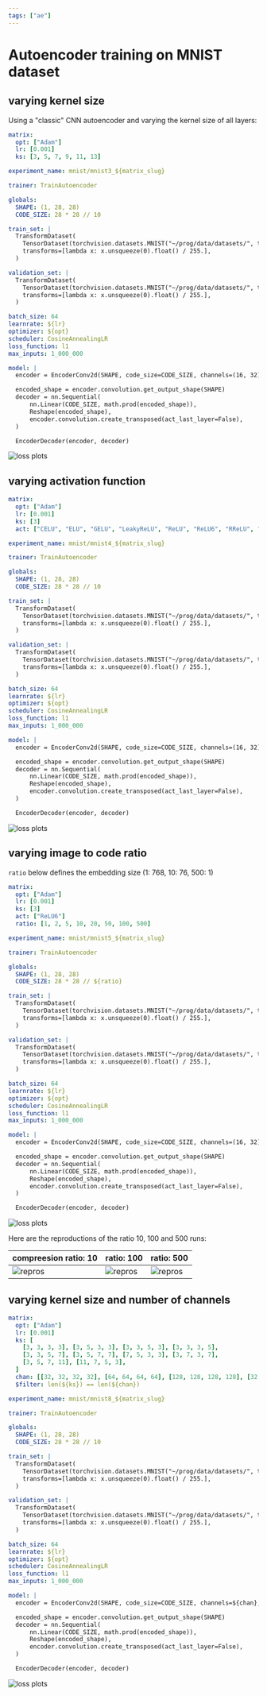 ```yaml
---
tags: ["ae"]
---
```


# Autoencoder training on MNIST dataset

## varying kernel size

Using a "classic" CNN autoencoder and varying the kernel size of all layers:

```yaml
matrix:
  opt: ["Adam"]
  lr: [0.001]
  ks: [3, 5, 7, 9, 11, 13]

experiment_name: mnist/mnist3_${matrix_slug}

trainer: TrainAutoencoder

globals:
  SHAPE: (1, 28, 28)
  CODE_SIZE: 28 * 28 // 10

train_set: |
  TransformDataset(
    TensorDataset(torchvision.datasets.MNIST("~/prog/data/datasets/", train=True).data),
    transforms=[lambda x: x.unsqueeze(0).float() / 255.],
  )

validation_set: |
  TransformDataset(
    TensorDataset(torchvision.datasets.MNIST("~/prog/data/datasets/", train=False).data),
    transforms=[lambda x: x.unsqueeze(0).float() / 255.],
  )

batch_size: 64
learnrate: ${lr}
optimizer: ${opt}
scheduler: CosineAnnealingLR
loss_function: l1
max_inputs: 1_000_000

model: |
  encoder = EncoderConv2d(SHAPE, code_size=CODE_SIZE, channels=(16, 32), kernel_size=${ks})

  encoded_shape = encoder.convolution.get_output_shape(SHAPE)
  decoder = nn.Sequential(
      nn.Linear(CODE_SIZE, math.prod(encoded_shape)),
      Reshape(encoded_shape),
      encoder.convolution.create_transposed(act_last_layer=False),
  )

  EncoderDecoder(encoder, decoder)
```

![loss plots](./img/simple-ae-mnist-ks.png)


## varying activation function

```yaml
matrix:
  opt: ["Adam"]
  lr: [0.001]
  ks: [3]
  act: ["CELU", "ELU", "GELU", "LeakyReLU", "ReLU", "ReLU6", "RReLU", "SELU", "SiLU", "Sigmoid"]

experiment_name: mnist/mnist4_${matrix_slug}

trainer: TrainAutoencoder

globals:
  SHAPE: (1, 28, 28)
  CODE_SIZE: 28 * 28 // 10

train_set: |
  TransformDataset(
    TensorDataset(torchvision.datasets.MNIST("~/prog/data/datasets/", train=True).data),
    transforms=[lambda x: x.unsqueeze(0).float() / 255.],
  )

validation_set: |
  TransformDataset(
    TensorDataset(torchvision.datasets.MNIST("~/prog/data/datasets/", train=False).data),
    transforms=[lambda x: x.unsqueeze(0).float() / 255.],
  )

batch_size: 64
learnrate: ${lr}
optimizer: ${opt}
scheduler: CosineAnnealingLR
loss_function: l1
max_inputs: 1_000_000

model: |
  encoder = EncoderConv2d(SHAPE, code_size=CODE_SIZE, channels=(16, 32), kernel_size=${ks}, act_fn=nn.${act}())

  encoded_shape = encoder.convolution.get_output_shape(SHAPE)
  decoder = nn.Sequential(
      nn.Linear(CODE_SIZE, math.prod(encoded_shape)),
      Reshape(encoded_shape),
      encoder.convolution.create_transposed(act_last_layer=False),
  )

  EncoderDecoder(encoder, decoder)
```
![loss plots](./img/simple-ae-mnist-act.png)

## varying image to code ratio

`ratio` below defines the embedding size (1: 768, 10: 76, 500: 1)

```yaml
matrix:
  opt: ["Adam"]
  lr: [0.001]
  ks: [3]
  act: ["ReLU6"]
  ratio: [1, 2, 5, 10, 20, 50, 100, 500]

experiment_name: mnist/mnist5_${matrix_slug}

trainer: TrainAutoencoder

globals:
  SHAPE: (1, 28, 28)
  CODE_SIZE: 28 * 28 // ${ratio}

train_set: |
  TransformDataset(
    TensorDataset(torchvision.datasets.MNIST("~/prog/data/datasets/", train=True).data),
    transforms=[lambda x: x.unsqueeze(0).float() / 255.],
  )

validation_set: |
  TransformDataset(
    TensorDataset(torchvision.datasets.MNIST("~/prog/data/datasets/", train=False).data),
    transforms=[lambda x: x.unsqueeze(0).float() / 255.],
  )

batch_size: 64
learnrate: ${lr}
optimizer: ${opt}
scheduler: CosineAnnealingLR
loss_function: l1
max_inputs: 1_000_000

model: |
  encoder = EncoderConv2d(SHAPE, code_size=CODE_SIZE, channels=(16, 32), kernel_size=${ks}, act_fn=nn.${act}())

  encoded_shape = encoder.convolution.get_output_shape(SHAPE)
  decoder = nn.Sequential(
      nn.Linear(CODE_SIZE, math.prod(encoded_shape)),
      Reshape(encoded_shape),
      encoder.convolution.create_transposed(act_last_layer=False),
  )

  EncoderDecoder(encoder, decoder)
```
![loss plots](./img/simple-ae-mnist-ratio.png)

Here are the reproductions of the ratio 10, 100 and 500 runs:

| compreesion ratio: 10  | ratio: 100  | ratio: 500  |
|------------------------------------------------------|------------------------------------------------------|-------------|
| ![repros](./img/simple-ae-mnist-ratio-10-repros.png) | ![repros](./img/simple-ae-mnist-ratio-100-repros.png) | ![repros](./img/simple-ae-mnist-ratio-500-repros.png) |


## varying kernel size and number of channels

```yaml
matrix:
  opt: ["Adam"]
  lr: [0.001]
  ks: [
    [3, 3, 3, 3], [3, 5, 3, 3], [3, 3, 5, 3], [3, 3, 3, 5],
    [3, 3, 5, 7], [3, 5, 7, 7], [7, 5, 3, 3], [3, 7, 3, 7],
    [3, 5, 7, 11], [11, 7, 5, 3],
  ]
  chan: [[32, 32, 32, 32], [64, 64, 64, 64], [128, 128, 128, 128], [32, 64, 96, 128]]
  $filter: len(${ks}) == len(${chan})

experiment_name: mnist/mnist8_${matrix_slug}

trainer: TrainAutoencoder

globals:
  SHAPE: (1, 28, 28)
  CODE_SIZE: 28 * 28 // 10

train_set: |
  TransformDataset(
    TensorDataset(torchvision.datasets.MNIST("~/prog/data/datasets/", train=True).data),
    transforms=[lambda x: x.unsqueeze(0).float() / 255.],
  )

validation_set: |
  TransformDataset(
    TensorDataset(torchvision.datasets.MNIST("~/prog/data/datasets/", train=False).data),
    transforms=[lambda x: x.unsqueeze(0).float() / 255.],
  )

batch_size: 64
learnrate: ${lr}
optimizer: ${opt}
scheduler: CosineAnnealingLR
loss_function: l1
max_inputs: 1_000_000

model: |
  encoder = EncoderConv2d(SHAPE, code_size=CODE_SIZE, channels=${chan}, kernel_size=${ks}, act_fn=nn.ReLU6())

  encoded_shape = encoder.convolution.get_output_shape(SHAPE)
  decoder = nn.Sequential(
      nn.Linear(CODE_SIZE, math.prod(encoded_shape)),
      Reshape(encoded_shape),
      encoder.convolution.create_transposed(act_last_layer=False),
  )

  EncoderDecoder(encoder, decoder)
```
![loss plots](./img/simple-ae-mnist-ks-chan.png)

